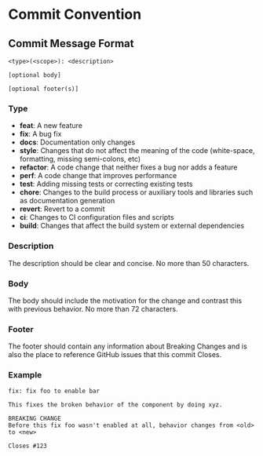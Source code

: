 # Commit Convention

## Commit Message Format

```
<type>(<scope>): <description>

[optional body]

[optional footer(s)]
```

### Type

- **feat**: A new feature
- **fix**: A bug fix
- **docs**: Documentation only changes
- **style**: Changes that do not affect the meaning of the code (white-space, formatting, missing semi-colons, etc)
- **refactor**: A code change that neither fixes a bug nor adds a feature
- **perf**: A code change that improves performance
- **test**: Adding missing tests or correcting existing tests
- **chore**: Changes to the build process or auxiliary tools and libraries such as documentation generation
- **revert**: Revert to a commit
- **ci**: Changes to CI configuration files and scripts
- **build**: Changes that affect the build system or external dependencies

### Description

The description should be clear and concise.
No more than 50 characters.

### Body

The body should include the motivation for the change and contrast this with previous behavior.
No more than 72 characters.

### Footer

The footer should contain any information about Breaking Changes and is also the place to reference GitHub issues that
this commit Closes.

### Example

```
fix: fix foo to enable bar

This fixes the broken behavior of the component by doing xyz. 

BREAKING CHANGE
Before this fix foo wasn't enabled at all, behavior changes from <old> to <new>

Closes #123
```